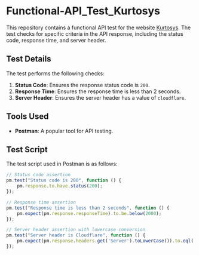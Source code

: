 # Functional-API_Test_Kurtosys

This repository contains a functional API test for the website [Kurtosys](https://www.kurtosys.com). The test checks for specific criteria in the API response, including the status code, response time, and server header.

## Test Details

The test performs the following checks:

1. **Status Code**: Ensures the response status code is `200`.
2. **Response Time**: Ensures the response time is less than 2 seconds.
3. **Server Header**: Ensures the server header has a value of `cloudflare`.

## Tools Used

- **Postman**: A popular tool for API testing.

## Test Script

The test script used in Postman is as follows:

```javascript
// Status code assertion
pm.test("Status code is 200", function () {
    pm.response.to.have.status(200);
});

// Response time assertion
pm.test("Response time is less than 2 seconds", function () {
    pm.expect(pm.response.responseTime).to.be.below(2000);
});

// Server header assertion with lowercase conversion
pm.test("Server header is Cloudflare", function () {
    pm.expect(pm.response.headers.get('Server').toLowerCase()).to.eql('cloudflare');
});
